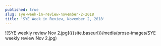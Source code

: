 ```yaml
---
published: true
slug: sye-week-in-review-november-2-2018
title: 'SYE Week in Review, November 2, 2018'
---
```

![SYE weekly review Nov 2.jpg]({{site.baseurl}}/media/prose-images/SYE weekly review Nov 2.jpg)

